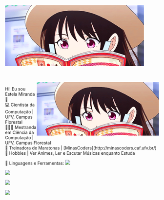 <img vspace="50" height="200" src="https://github.com/Estelamb/Estelamb/blob/master/leitora.gif">

<img src="https://github.com/Estelamb/Estelamb/blob/master/leitora.gif" min-width="400px" max-width="400px" width="400px" align="right" alt="gif animado noragami">

<p align="left"> 
  Hi! Eu sou Estela Miranda 🦄
  <br>
  💻 Cientista da Computação | UFV, Campus Florestal
  <br>
  👩🏻‍🏫 Mestranda em Ciência da Computação | UFV, Campus Florestal
  <br>
  🎈 Treinadora de Maratonas | [MinasCoders](http://minascoders.caf.ufv.br/)
  <br>
  🌸 Hobbies | Ver Animes, Ler e Escutar Músicas enquanto Estuda
</p>

<p align="left"> 
  💼 Linguagens e Ferramentas: <a> <img src="https://img.shields.io/badge/Python-14354C?style=for-the-badge&logo=python&logoColor=white" /></a>

  <a> <img src="https://img.shields.io/badge/C-00599C?style=for-the-badge&logo=c&logoColor=white" /></a>

  <a> <img src="https://img.shields.io/badge/C%2B%2B-00599C?style=for-the-badge&logo=c%2B%2B&logoColor=white" /></a>

  <a> <img src="https://img.shields.io/badge/Git-E34F26?style=for-the-badge&logo=git&logoColor=white" /></a>
</p>